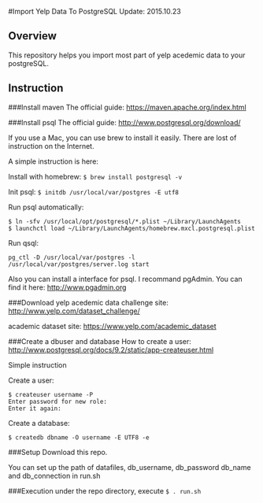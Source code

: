 #Import Yelp Data To PostgreSQL
Update: 2015.10.23
## Overview
This repository helps you import most part of yelp acedemic data to your postgreSQL.

## Instruction

###Install maven
The official guide: <https://maven.apache.org/index.html>

###Install psql
The official guide: <http://www.postgresql.org/download/>

If you use a Mac, you can use brew to install it easily.
There are lost of instruction on the Internet.

A simple instruction is here:

Install with homebrew:
`$ brew install postgresql -v`

Init psql:
`$ initdb /usr/local/var/postgres -E utf8`

Run psql automatically:
```shell
$ ln -sfv /usr/local/opt/postgresql/*.plist ~/Library/LaunchAgents
$ launchctl load ~/Library/LaunchAgents/homebrew.mxcl.postgresql.plist
```

Run qsql:

`pg_ctl -D /usr/local/var/postgres -l /usr/local/var/postgres/server.log start`

Also you can install a interface for psql. I recommand pgAdmin. You can find it here: <http://www.pgadmin.org> 

###Download yelp acedemic data
challenge site: <http://www.yelp.com/dataset_challenge/>

academic dataset site: <https://www.yelp.com/academic_dataset>

###Create a dbuser and database
How to create a user: <http://www.postgresql.org/docs/9.2/static/app-createuser.html>

Simple instruction

Create a user:
```
$ createuser username -P
Enter password for new role:
Enter it again:
```

Create a database:
```
$ createdb dbname -O username -E UTF8 -e
```

###Setup
Download this repo.

You can set up the path of datafiles, db_username, db_password db_name and db_connection in run.sh

###Execution
under the repo directory, execute ```$ . run.sh```
    